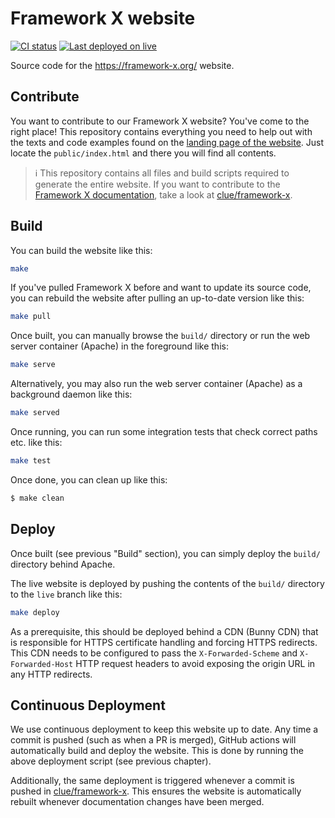 # Framework X website

[![CI status](https://github.com/clue/framework-x-website/actions/workflows/ci.yml/badge.svg)](https://github.com/clue/framework-x-website/actions)
[![Last deployed on `live`](https://img.shields.io/github/last-commit/clue/framework-x-website/live?label=last%20deployed&logo=github)](https://github.com/clue/framework-x-website/tree/live)

Source code for the https://framework-x.org/ website.

## Contribute

You want to contribute to our Framework X website? You've come to the right place!
This repository contains everything you need to help out with the texts and
code examples found on the [landing page of the website](https://framework-x.org/).
Just locate the `public/index.html` and there you will find all contents.

> ℹ️ This repository contains all files and build scripts required to generate the
> entire website. If you want to contribute to the [Framework X documentation](https://framework-x.org/docs/),
> take a look at [clue/framework-x](https://github.com/clue/framework-x).

## Build

You can build the website like this:

```bash
make
```

If you've pulled Framework X before and want to update its source code, you can
rebuild the website after pulling an up-to-date version like this:

```bash
make pull
```

Once built, you can manually browse the `build/` directory or run the web server
container (Apache) in the foreground like this:

```bash
make serve
```

Alternatively, you may also run the web server container (Apache) as a
background daemon like this:

```bash
make served
```

Once running, you can run some integration tests that check correct paths etc.
like this:

```bash
make test
```

Once done, you can clean up like this:

```bash
$ make clean
```

## Deploy

Once built (see previous "Build" section), you can simply deploy the `build/`
directory behind Apache.

The live website is deployed by pushing the contents of the `build/` directory to
the `live` branch like this:

```bash
make deploy
```

As a prerequisite, this should be deployed behind a CDN (Bunny CDN) that is
responsible for HTTPS certificate handling and forcing HTTPS redirects. This CDN
needs to be configured to pass the `X-Forwarded-Scheme` and `X-Forwarded-Host` HTTP
request headers to avoid exposing the origin URL in any HTTP redirects.

## Continuous Deployment

We use continuous deployment to keep this website up to date. Any time a commit
is pushed (such as when a PR is merged), GitHub actions will automatically build
and deploy the website. This is done by running the above deployment script (see
previous chapter).

Additionally, the same deployment is triggered whenever a commit is pushed in
[clue/framework-x](https://github.com/clue/framework-x). This ensures the
website is automatically rebuilt whenever documentation changes have been merged.
